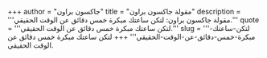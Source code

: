 +++
author = "جاكسون براون"
title = "مقولة جاكسون براون"
description = '''مقولة جاكسون براون: لتكن ساعتك مبكرة خمس دقائق عن الوقت الحقيقي.'''
quote = '''لتكن ساعتك مبكرة خمس دقائق عن الوقت الحقيقي.'''
slug = '''لتكن-ساعتك-مبكرة-خمس-دقائق-عن-الوقت-الحقيقي'''
+++
لتكن ساعتك مبكرة خمس دقائق عن الوقت الحقيقي.
